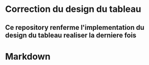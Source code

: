 # Correction du design du tableau
## Ce repository renferme l'implementation du design du tableau realiser la derniere fois

# Markdown